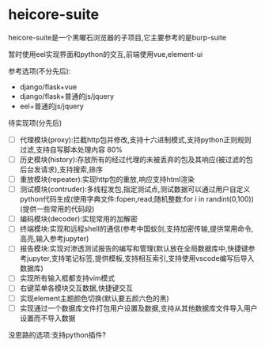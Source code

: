 # heicore-suite
heicore-suite是一个黑曜石浏览器的子项目,它主要参考的是burp-suite

暂时使用eel实现界面和python的交互,前端使用vue,element-ui

参考选项(不分先后):
- django/flask+vue
- django/flask+普通的js/jquery
- eel+普通的js/jquery


待实现项(分先后)
* [ ] 代理模块(proxy):拦截http包并修改,支持十六进制模式,支持python正则规则过滤,支持自写脚本处理内容 80%
* [ ] 历史模块(history):存放所有的经过代理的未被丢弃的包及其响应(被过滤的包后台发请求),支持搜索,排序
* [ ] 重放模块(repeater):实现http包的重放,响应支持html渲染
* [ ] 测试模块(contruder):多线程发包,指定测试点,测试数据可以通过用户自定义python代码生成(使用字典文件:fopen,read;随机整数:for i in randint(0,100))(提供一些常用的代码段)
* [ ] 编码模块(decoder):实现常用的加解密
* [ ] 终端模块:实现和远程shell的通信(参考中国蚁剑,支持加密传输,提供常用命令,高亮,输入参考jupyter)
* [ ] 报告模块:实现对渗透测试报告的编写和管理(默认放在全局数据库中,快捷键参考jupyter,支持笔记标签,提供模板,支持相互索引,支持使用vscode编写后导入数据库)
* [ ] 实现所有输入框都支持vim模式
* [ ] 右键菜单各模块交互数据,快捷键交互
* [ ] 实现element主题颜色切换(默认要五颜六色的黑)
* [ ] 实现通过一个数据库文件打包用户设置及数据,支持从其他数据库文件导入用户设置而不导入数据

没思路的选项:支持python插件?